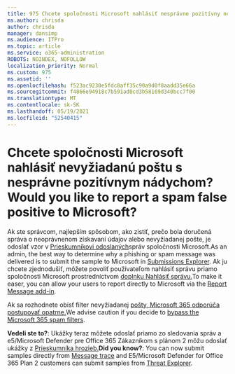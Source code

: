 ```yaml
---
title: 975 Chcete spoločnosti Microsoft nahlásiť nesprávne pozitívny nevyžiadanú poštu?
ms.author: chrisda
author: chrisda
manager: dansimp
ms.audience: ITPro
ms.topic: article
ms.service: o365-administration
ROBOTS: NOINDEX, NOFOLLOW
localization_priority: Normal
ms.custom: 975
ms.assetid: ''
ms.openlocfilehash: f523ac9230e5fdc8aff35c90a9d0f8aadd35e66a
ms.sourcegitcommit: f4866e94918c7b591ad0cd3b58169d340bcc7f00
ms.translationtype: MT
ms.contentlocale: sk-SK
ms.lasthandoff: 05/19/2021
ms.locfileid: "52540415"
---
```

# <a name="would-you-like-to-report-a-spam-false-positive-to-microsoft"></a><span data-ttu-id="481f6-102">Chcete spoločnosti Microsoft nahlásiť nevyžiadanú poštu s nesprávne pozitívnym nádychom?</span><span class="sxs-lookup"><span data-stu-id="481f6-102">Would you like to report a spam false positive to Microsoft?</span></span>

<span data-ttu-id="481f6-103">Ak ste správcom, najlepším spôsobom, ako zistiť, prečo bola doručená správa o neoprávnenom získavaní údajov alebo nevyžiadanej pošte, je odoslať vzor v [Prieskumníkovi odoslaných](https://protection.office.com/reportsubmission)správ spoločnosti Microsoft.</span><span class="sxs-lookup"><span data-stu-id="481f6-103">As an admin, the best way to determine why a phishing or spam message was delivered is to submit the sample to Microsoft in [Submissions Explorer](https://protection.office.com/reportsubmission).</span></span> <span data-ttu-id="481f6-104">Ak ju chcete zjednodušiť, môžete povoliť používateľom nahlásiť správu priamo spoločnosti Microsoft prostredníctvom [doplnku Nahlásiť správu.](https://appsource.microsoft.com/product/office/WA104381180?src=office&tab=Overview)</span><span class="sxs-lookup"><span data-stu-id="481f6-104">To make it easer, you can allow your users to report directly to Microsoft via the [Report Message add-in](https://appsource.microsoft.com/product/office/WA104381180?src=office&tab=Overview).</span></span>

<span data-ttu-id="481f6-105">Ak sa rozhodnete obísť filter nevyžiadanej [pošty, Microsoft 365 odporúča postupovať opatrne.](/exchange/troubleshoot/antispam/cautions-against-bypassing-spam-filters)</span><span class="sxs-lookup"><span data-stu-id="481f6-105">We advise caution if you decide to [bypass the Microsoft 365 spam filters](/exchange/troubleshoot/antispam/cautions-against-bypassing-spam-filters).</span></span>

<span data-ttu-id="481f6-106">**Vedeli ste to?**: Ukážky [](https://protection.office.com/messagetrace) teraz môžete odoslať priamo zo sledovania správ a e5/Microsoft Defender pre Office 365 Zákazníkom s plánom 2 môžu odoslať ukážky z [Prieskumníka hrozieb.](/microsoft-365/security/office-365-security/threat-explorer)</span><span class="sxs-lookup"><span data-stu-id="481f6-106">**Did you know?**: You can now submit samples directly from [Message trace](https://protection.office.com/messagetrace) and E5/Microsoft Defender for Office 365 Plan 2 customers can submit samples from [Threat Explorer](/microsoft-365/security/office-365-security/threat-explorer).</span></span>
